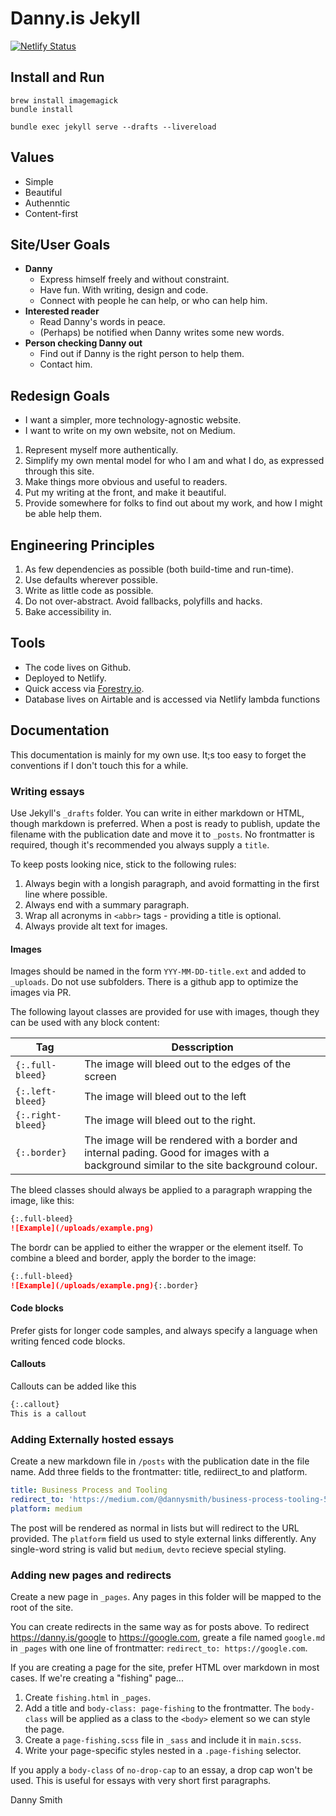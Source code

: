 ---
---

# Danny.is Jekyll

[![Netlify Status](https://api.netlify.com/api/v1/badges/591407d0-3299-4d9f-a929-495f4725de39/deploy-status)](https://app.netlify.com/sites/dannyis/deploys)

## Install and Run

```shell
brew install imagemagick
bundle install

bundle exec jekyll serve --drafts --livereload
```

## Values

- Simple
- Beautiful
- Authenntic
- Content-first

## Site/User Goals

- **Danny**
  - Express himself freely and without constraint.
  - Have fun. With writing, design and code.
  - Connect with people he can help, or who can help him.
- **Interested reader**
  - Read Danny's words in peace.
  - (Perhaps) be notified when Danny writes some new words.
- **Person checking Danny out**
  - Find out if Danny is the right person to help them.
  - Contact him.

## Redesign Goals

- I want a simpler, more technology-agnostic website.
- I want to write on my own website, not on Medium.

1. Represent myself more authentically.
2. Simplify my own mental model for who I am and what I do, as expressed through this site.
3. Make things more obvious and useful to readers.
4. Put my writing at the front, and make it beautiful.
5. Provide somewhere for folks to find out about my work, and how I might be able help them.

## Engineering Principles

1. As few dependencies as possible (both build-time and run-time).
2. Use defaults wherever possible.
3. Write as little code as possible.
4. Do not over-abstract. Avoid fallbacks, polyfills and hacks.
5. Bake accessibility in.

## Tools

- The code lives on Github.
- Deployed to Netlify.
- Quick access via [Forestry.io](forestry.io).
- Database lives on Airtable and is accessed via Netlify lambda functions

## Documentation

This documentation is mainly for my own use. It;s too easy to forget the conventions if I don't touch this for a while.

### Writing essays

Use Jekyll's `_drafts` folder. You can write in either markdown or HTML, though markdown is preferred. When a post is ready to publish, update the filename with the publication date and move it to `_posts`. No frontmatter is required, though it's recommended you always supply a `title`.

To keep posts looking nice, stick to the following rules:

1. Always begin with a longish paragraph, and avoid formatting in the first line where possible.
1. Always end with a summary paragraph.
1. Wrap all acronyms in `<abbr>` tags - providing a title is optional.
1. Always provide alt text for images.

#### Images

Images should be named in the form `YYY-MM-DD-title.ext` and added to `_uploads`. Do not use subfolders. There is a github app to optimize the images via PR.

The following layout classes are provided for use with images, though they can be used with any block content:

| Tag               | Desscription                                                                                                                           |
| ----------------- | -------------------------------------------------------------------------------------------------------------------------------------- |
| `{:.full-bleed}`  | The image will bleed out to the edges of the screen                                                                                    |
| `{:.left-bleed}`  | The image will bleed out to the left                                                                                                   |
| `{:.right-bleed}` | The image will bleed out to the right.                                                                                                 |
| `{:.border}`      | The image will be rendered with a border and internal pading. Good for images with a background similar to the site background colour. |

The bleed classes should always be applied to a paragraph wrapping the image, like this:

```markdown
{:.full-bleed}
![Example](/uploads/example.png)
```

The bordr can be applied to either the wrapper or the element itself. To combine a bleed and border, apply the border to the image:

```markdown
{:.full-bleed}
![Example](/uploads/example.png){:.border}
```

#### Code blocks

Prefer gists for longer code samples, and always specify a language when writing fenced code blocks.

#### Callouts

Callouts can be added like this

```md
{:.callout}
This is a callout
```

### Adding Externally hosted essays

Create a new markdown file in `/posts` with the publication date in the file name. Add three fields to the frontmatter: title, rediirect_to and platform.

```yaml
title: Business Process and Tooling
redirect_to: 'https://medium.com/@dannysmith/business-process-tooling-56f1e3341d21'
platform: medium
```

The post will be rendered as normal in lists but will redirect to the URL provided. The `platform` field us used to style external links differently. Any single-word string is valid but `medium`, `devto` recieve special styling.

### Adding new pages and redirects

Create a new page in `_pages`. Any pages in this folder will be mapped to the root of the site.

You can create redirects in the same way as for posts above. To redirect https://danny.is/google to https://google.com, greate a file named `google.md` in `_pages` with one line of frontmatter: `redirect_to: https://google.com`.

If you are creating a page for the site, prefer HTML over markdown in most cases. If we're creating a "fishing" page...

1. Create `fishing.html` in `_pages`.
1. Add a title and `body-class: page-fishing` to the frontmatter. The `body-class` will be applied as a class to the `<body>` element so we can style the page.
1. Create a `page-fishing.scss` file in `_sass` and include it in `main.scss`.
1. Write your page-specific styles nested in a `.page-fishing` selector.

If you apply a `body-class` of `no-drop-cap` to an essay, a drop cap won't be used. This is useful for essays with very short first paragraphs.

Danny Smith
